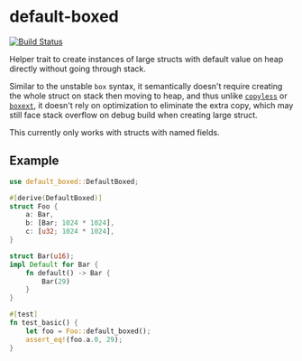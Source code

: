 # default-boxed

[![Build Status](https://dev.azure.com/upsuper/upsuper/_apis/build/status/default-boxed?branchName=master)](https://dev.azure.com/upsuper/upsuper/_build/latest?definitionId=1&branchName=master)

Helper trait to create instances of large structs with default value on heap directly
without going through stack.

Similar to the unstable `box` syntax,
it semantically doesn't require creating the whole struct on stack then moving to heap,
and thus unlike [`copyless`][copyless] or [`boxext`][boxext],
it doesn't rely on optimization to eliminate the extra copy,
which may still face stack overflow on debug build when creating large struct.

This currently only works with structs with named fields.

[copyless]: https://crates.io/crates/copyless
[boxext]: https://crates.io/crates/boxext

## Example

<!-- Please keep the code below in sync with tests/readme.rs -->

```rust
use default_boxed::DefaultBoxed;

#[derive(DefaultBoxed)]
struct Foo {
    a: Bar,
    b: [Bar; 1024 * 1024],
    c: [u32; 1024 * 1024],
}

struct Bar(u16);
impl Default for Bar {
    fn default() -> Bar {
        Bar(29)
    }
}

#[test]
fn test_basic() {
    let foo = Foo::default_boxed();
    assert_eq!(foo.a.0, 29);
}
```
